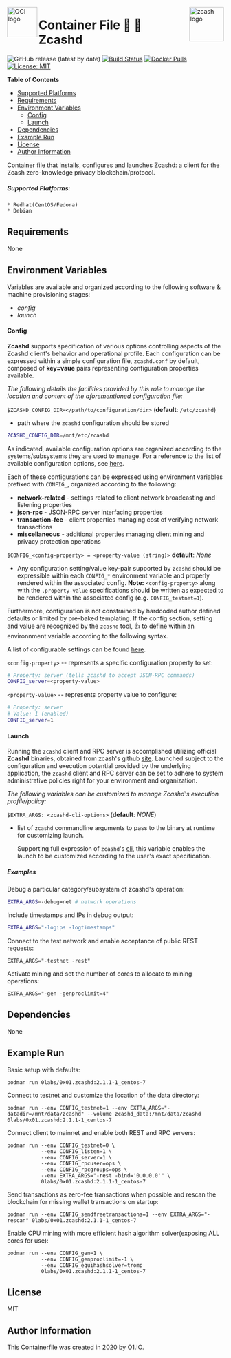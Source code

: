 <p><img src="https://avatars1.githubusercontent.com/u/12563465?s=200&v=4" alt="OCI logo" title="oci" align="left" height="70" /></p>
<p><img src="https://previews.123rf.com/images/viktorijareut/viktorijareut1710/viktorijareut171000267/90109811-zcash-crypto-currency-block-chain-flat-logo.jpg" alt="zcash logo" title="zcash" align="right" height="80" /></p>

Container File :lock_with_ink_pen: :link: Zcashd
=========
![GitHub release (latest by date)](https://img.shields.io/github/v/release/0x0I/container-file-zcashd?color=yellow)
[![Build Status](https://travis-ci.org/0x0I/container-file-zcashd.svg?branch=master)](https://travis-ci.org/0x0I/container-file-zcashd)
[![Docker Pulls](https://img.shields.io/docker/pulls/0labs/0x01.zcashd?style=flat)](https://hub.docker.com/repository/docker/0labs/0x01.zcashd)
[![License: MIT](https://img.shields.io/badge/License-MIT-blueviolet.svg)](https://opensource.org/licenses/MIT)

**Table of Contents**
  - [Supported Platforms](#supported-platforms)
  - [Requirements](#requirements)
  - [Environment Variables](#environment-variables)
      - [Config](#config)
      - [Launch](#launch)
  - [Dependencies](#dependencies)
  - [Example Run](#example-run)
  - [License](#license)
  - [Author Information](#author-information)

Container file that installs, configures and launches Zcashd: a client for the Zcash zero-knowledge privacy blockchain/protocol.

##### Supported Platforms:
```
* Redhat(CentOS/Fedora)
* Debian
```

Requirements
------------

None

Environment Variables
--------------
Variables are available and organized according to the following software & machine provisioning stages:
* _config_
* _launch_

#### Config

**Zcashd** supports specification of various options controlling aspects of the Zcashd client's behavior and operational profile. Each configuration can be expressed within a simple configuration file, `zcashd.conf` by default, composed of **key=vaue** pairs representing configuration properties available.

_The following details the facilities provided by this role to manage the  location and content of the aforementioned configuration file:_

`$ZCASHD_CONFIG_DIR=</path/to/configuration/dir>` (**default**: `/etc/zcashd`)
- path where the `zcashd` configuration should be stored

```bash
ZCASHD_CONFIG_DIR=/mnt/etc/zcashd
```

As indicated, available configuration options are organized according to the systems/subsystems they are used to manage. For a reference to the list of available configuration options, see [here](https://zcash.readthedocs.io/en/latest/rtd_pages/zcash_conf_guide.html).

Each of these configurations can be expressed using environment variables prefixed with `CONFIG_`, organized according to the following:
* **network-related** - settings related to client network broadcasting and listening properties
* **json-rpc** - JSON-RPC server interfacing properties
* **transaction-fee** - client properties managing cost of verifying network transactions
* **miscellaneous** - additional properties managing client mining and privacy protection operations

`$CONFIG_<config-property> = <property-value (string)>` **default**: *None*

* Any configuration setting/value key-pair supported by `zcashd` should be expressible within each `CONFIG_*` environment variable and properly rendered within the associated config. **Note:** `<config-property>` along with the `,property-value` specifications should be written as expected to be rendered within the associated config (**e.g.** `CONFIG_testnet=1`).

Furthermore, configuration is not constrained by hardcoded author defined defaults or limited by pre-baked templating. If the config section, setting and value are recognized by the `zcashd` tool, :thumbsup: to define within an environnment variable according to the following syntax.

  A list of configurable settings can be found [here](https://zcash.readthedocs.io/en/latest/rtd_pages/zcash_conf_guide.html).

  `<config-property>` -- represents a specific configuration property to set:

  ```bash
  # Property: server (tells zcashd to accept JSON-RPC commands)
  CONFIG_server=<property-value>
  ```

  `<property-value>` -- represents property value to configure:
  ```bash
  # Property: server
  # Value: 1 (enabled)
  CONFIG_server=1
  ```

#### Launch

Running the `zcashd` client and RPC server is accomplished utilizing official **Zcashd** binaries, obtained from zcash's github [site](https://github.com/zcash/zcash/releases). Launched subject to the configuration and execution potential provided by the underlying application, the `zcashd` client and RPC server can be set to adhere to system administrative policies right for your environment and organization.

_The following variables can be customized to manage Zcashd's execution profile/policy:_

`$EXTRA_ARGS: <zcashd-cli-options>` (**default**: *NONE*)
- list of `zcashd` commandline arguments to pass to the binary at runtime for customizing launch.

  Supporting full expression of `zcashd`'s [cli](https://zcash.readthedocs.io/en/latest/rtd_pages/user_guide.html#using-zcash), this variable enables the launch to be customized according to the user's exact specification.

##### Examples

  Debug a particular category/subsystem of zcashd's operation:
  ```bash
  EXTRA_ARGS=-debug=net # network operations
  ```

  Include timestamps and IPs in debug output:
  ```bash
  EXTRA_ARGS="-logips -logtimestamps"
  ```

  Connect to the test network and enable acceptance of public REST requests:
  ```
  EXTRA_ARGS="-testnet -rest"
  ```
  
  Activate mining and set the number of cores to allocate to mining operations:
  ```
  EXTRA_ARGS="-gen -genproclimit=4"
  ```

Dependencies
------------

None

Example Run
----------------
Basic setup with defaults:
```
podman run 0labs/0x01.zcashd:2.1.1-1_centos-7
```

Connect to testnet and customize the location of the data directory:
```
podman run --env CONFIG_testnet=1 --env EXTRA_ARGS="-datadir=/mnt/data/zcashd" --volume zcashd_data:/mnt/data/zcashd 0labs/0x01.zcashd:2.1.1-1_centos-7
```

Connect client to mainnet and enable both REST and RPC servers:
```
podman run --env CONFIG_testnet=0 \
           --env CONFIG_listen=1 \
           --env CONFIG_server=1 \
           --env CONFIG_rpcuser=ops \
           --env CONFIG_rpcgroups=ops \
           --env EXTRA_ARGS="-rest -bind='0.0.0.0'" \
           0labs/0x01.zcashd:2.1.1-1_centos-7
```

Send transactions as zero-fee transactions when possible and rescan the blockchain for missing wallet transactions on startup:
```
podman run --env CONFIG_sendfreetransactions=1 --env EXTRA_ARGS="-rescan" 0labs/0x01.zcashd:2.1.1-1_centos-7
```

Enable CPU mining with more efficient hash algorithm solver(exposing ALL cores for use):
```
podman run --env CONFIG_gen=1 \
           --env CONFIG_genproclimit=-1 \
           --env CONFIG_equihashsolver=tromp
           0labs/0x01.zcashd:2.1.1-1_centos-7
```

License
-------

MIT

Author Information
------------------

This Containerfile was created in 2020 by O1.IO.
